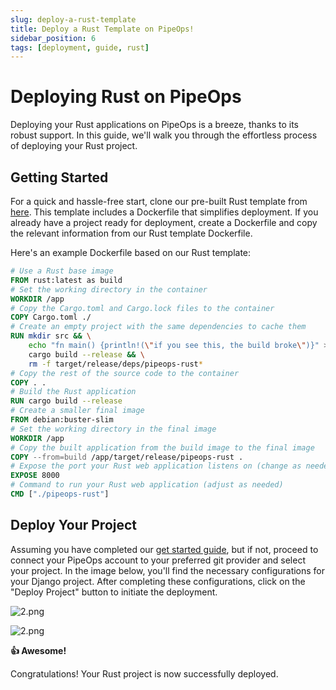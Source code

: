 ```yaml
---
slug: deploy-a-rust-template
title: Deploy a Rust Template on PipeOps!
sidebar_position: 6
tags: [deployment, guide, rust]
---
```


# Deploying Rust on PipeOps

Deploying your Rust applications on PipeOps is a breeze, thanks to its robust support. In this guide, we'll walk you through the effortless process of deploying your Rust project.

## Getting Started

For a quick and hassle-free start, clone our pre-built Rust template from [here](https://github.com/pipeops-dev/pipeops-rust). This template includes a Dockerfile that simplifies deployment. If you already have a project ready for deployment, create a Dockerfile and copy the relevant information from our Rust template Dockerfile.

Here's an example Dockerfile based on our Rust template:

```dockerfile
# Use a Rust base image
FROM rust:latest as build
# Set the working directory in the container
WORKDIR /app
# Copy the Cargo.toml and Cargo.lock files to the container
COPY Cargo.toml ./
# Create an empty project with the same dependencies to cache them
RUN mkdir src && \
    echo "fn main() {println!(\"if you see this, the build broke\")}" > src/main.rs && \
    cargo build --release && \
    rm -f target/release/deps/pipeops-rust*
# Copy the rest of the source code to the container
COPY . .
# Build the Rust application
RUN cargo build --release
# Create a smaller final image
FROM debian:buster-slim
# Set the working directory in the final image
WORKDIR /app
# Copy the built application from the build image to the final image
COPY --from=build /app/target/release/pipeops-rust .
# Expose the port your Rust web application listens on (change as needed)
EXPOSE 8000
# Command to run your Rust web application (adjust as needed)
CMD ["./pipeops-rust"]
```

## Deploy Your Project

Assuming you have completed our [get started guide](/docs/User%20Guides/Host%20On/Host%20on%20PipeOps/dev-account-setup.md), but if not, proceed to connect your PipeOps account to your preferred git provider and select your project. In the image below, you'll find the necessary configurations for your Django project. After completing these configurations, click on the "Deploy Project" button to initiate the deployment.

![2.png](https://res.cloudinary.com/djhh4kkml/image/upload/v1678874959/Pipeops/django_u8mv1l.png)

![2.png](https://res.cloudinary.com/djhh4kkml/image/upload/v1678875019/Pipeops/image_5_bhabno.png)

**👍 Awesome!**

Congratulations! Your Rust project is now successfully deployed.
